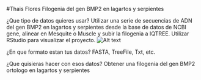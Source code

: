 #Thais Flores
Filogenia del gen BMP2 en lagartos y serpientes

¿Que tipo de datos quieres usar?
Utilizar una serie de secuencias de ADN del gen BMP2 en lagartos y serpientes desde la base de datos de NCBI gene, alinear en Mesquite o Muscle y subir la filogenia a IQTREE. Utilizar RStudio para visualizar el proyecto.
![Alt text](path_to_image/img.jpg?raw=true "Gecko")

¿En que formato estan tus datos?
FASTA, TreeFile, Txt, etc.


¿Que quisieras hacer con esos datos?
Obtener una filogenia del gen BMP2 ortologo en lagartos y serpientes
